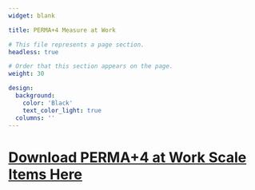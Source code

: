 ```yaml
---
widget: blank

title: PERMA+4 Measure at Work 

# This file represents a page section.
headless: true

# Order that this section appears on the page.
weight: 30

design:
  background:
    color: 'Black'
    text_color_light: true
  columns: ''
---
```


# [Download PERMA+4 at Work Scale Items Here](https://drive.google.com/file/d/1VWQGq5TndThJlM4bCoJZ6JuQL9ZBm87F/view?usp=sharing)
